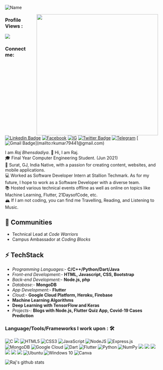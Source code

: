 
![Name](https://i.imgur.com/E90viAt.png)

<img align='right' src='https://i.imgur.com/lvScleq.png' width='400"'>

### Profile Views :<br>
<img src="https://profile-counter.glitch.me/rajpatel1225/count.svg" />

### Connect me:
[![Linkedin Badge](https://img.shields.io/badge/RajBhensdadiya%20-%230077B5.svg?&style=for-the-badge&logo=linkedin&logoColor=white)](https://www.linkedin.com/in/raj-bhensdadiya-117b8818a/)
[![Facebook](https://img.shields.io/badge/rajpatel1225%20-%231877F2.svg?&style=for-the-badge&logo=Facebook&logoColor=white)](https://www.facebook.com/rajpatel1225)
[![IG](https://img.shields.io/badge/Computer.Lifee%20-%23E4405F.svg?&style=for-the-badge&logo=Instagram&logoColor=white)](http://instagram.com/computer.lifee)
[![Twitter Badge](https://img.shields.io/badge/rajpatel1225%20-%231DA1F2.svg?&style=for-the-badge&logo=Twitter&logoColor=white)](https://twitter.com/rajpatel1225) 
[![Telegram](https://img.shields.io/badge/rajpatel1225-2CA5E0?style=for-the-badge&logo=telegram&logoColor=white)](https://t.me/rajpatel1225)
[![Gmail Badge](https://img.shields.io/badge/Gmail-D14836?style=for-the-badge&logo=gmail&logoColor=white")](mailto:rkumar79441@gmail.com)

I am *Raj Bhensdadiya*.
👋 Hi, I am Raj.<br/>
🎓 Final Year Computer Engineering Student. (Jun 2021)<br/>
🌇 Surat, GJ, India Native, with a passion for creating content, websites, and mobile applications.<br/>
💻 Worked as Software Developer Intern at Stallion Techmark. As for my future, I hope to work as a Software Developer with a diverse team.<br/>
📚 Hosted various technical events offline as well as online on topics like Machine Learning, Flutter, 21DaysofCode, etc.<br/>
🏔 If I am not coding, you can find me Travelling, Reading, and Listening to Music.<br/>

## 👯 Communities
* Technical Lead at *Code Warriors*
* Campus Ambassador at *Coding Blocks*

## ⚡ TechStack
- *Programming Languages:-* **C/C++/Python/Dart/Java**
- *Front-end Development:-* **HTML, Javascript, CSS, Bootstrap**
- *Back-end Development:-* **Node.js, php**
- *Database:-* **MongoDB**
- *App Development:-* **Flutter**
- *Cloud:-* **Google Cloud Platform, Heroku, Firebase**
- **Machine Learning Algorithms** 
- **Deep Learning with TensorFlow and Keras**
- *Projects-:* **Blogs with Node.js, Flutter Quiz App, Covid-19 Cases Prediction**

### Language/Tools/Frameworks I work upon : 🛠
<img alt="C" src="https://img.shields.io/badge/c%20-%2300599C.svg?&style=for-the-badge&logo=c&logoColor=white"/> <img src="https://img.shields.io/badge/c++%20-%2300599C.svg?&style=for-the-badge&logo=c%2B%2B&logoColor=white"> <img alt="HTML5" src="https://img.shields.io/badge/html5%20-%23E34F26.svg?&style=for-the-badge&logo=html5&logoColor=white"/> <img alt="CSS3" src="https://img.shields.io/badge/css3%20-%231572B6.svg?&style=for-the-badge&logo=css3&logoColor=white"/> <img alt="JavaScript" src="https://img.shields.io/badge/javascript%20-%23323330.svg?&style=for-the-badge&logo=javascript&logoColor=%23F7DF1E"/> <img alt="NodeJS" src="https://img.shields.io/badge/node.js%20-%2343853D.svg?&style=for-the-badge&logo=node.js&logoColor=white"/> <img alt="Express.js" src="https://img.shields.io/badge/express.js%20-%23404d59.svg?&style=for-the-badge"/> <img alt="MongoDB" src ="https://img.shields.io/badge/MongoDB-%234ea94b.svg?&style=for-the-badge&logo=mongodb&logoColor=white"/> <img alt="Google Cloud" src="https://img.shields.io/badge/Google%20Cloud%20-%234285F4.svg?&style=for-the-badge&logo=google-cloud&logoColor=white"/> <img alt="Dart" src="https://img.shields.io/badge/dart-%230175C2.svg?&style=for-the-badge&logo=dart&logoColor=white"/> <img alt="Flutter" src="https://img.shields.io/badge/Flutter%20-%2302569B.svg?&style=for-the-badge&logo=Flutter&logoColor=white" /> <img alt="Python" src="https://img.shields.io/badge/python%20-%2314354C.svg?&style=for-the-badge&logo=python&logoColor=white"/> <img alt="NumPy" src="https://img.shields.io/badge/numpy%20-%23013243.svg?&style=for-the-badge&logo=numpy&logoColor=white" /> <img src="https://img.shields.io/badge/pandas%20-%23150458.svg?&style=for-the-badge&logo=pandas&logoColor=white" /> <img src="https://img.shields.io/badge/Keras%20-%23D00000.svg?&style=for-the-badge&logo=Keras&logoColor=white"/> <img src="https://img.shields.io/badge/TensorFlow%20-%23FF6F00.svg?&style=for-the-badge&logo=TensorFlow&logoColor=white" /> <img src="https://img.shields.io/badge/flask%20-%23000.svg?&style=for-the-badge&logo=flask&logoColor=white"/> <img src="https://img.shields.io/badge/git%20-%23F05033.svg?&style=for-the-badge&logo=git&logoColor=white"/> <img src="https://img.shields.io/badge/github%20-%23121011.svg?&style=for-the-badge&logo=github&logoColor=white"/> <img alt="Ubuntu" src="https://img.shields.io/badge/Ubuntu-E95420?style=for-the-badge&logo=ubuntu&logoColor=white" /> <img alt="Windows 10" src="https://img.shields.io/badge/Windows-0078D6?style=for-the-badge&logo=windows&logoColor=white" /> <img alt="Canva" src="https://img.shields.io/badge/Canva%20-%2300C4CC.svg?&style=for-the-badge&logo=Canva&logoColor=white"/>

![Raj's github stats](https://github-readme-stats.vercel.app/api?username=rajpatel1225&theme=algolia&show_icons=true)

